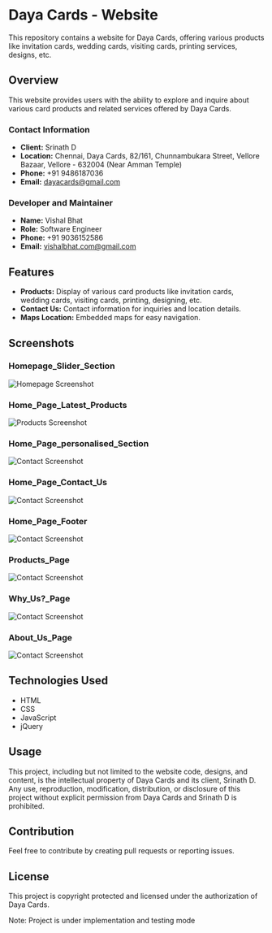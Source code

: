 # Daya Cards - Website

This repository contains a website for Daya Cards, offering various products like invitation cards, wedding cards, visiting cards, printing services, designs, etc.

## Overview

This website provides users with the ability to explore and inquire about various card products and related services offered by Daya Cards.

### Contact Information

- **Client:** Srinath D
- **Location:** Chennai, Daya Cards, 82/161, Chunnambukara Street, Vellore Bazaar, Vellore - 632004 (Near Amman Temple)
- **Phone:** +91 9486187036
- **Email:** dayacards@gmail.com

### Developer and Maintainer

- **Name:** Vishal Bhat
- **Role:** Software Engineer
- **Phone:** +91 9036152586
- **Email:** vishalbhat.com@gmail.com

## Features

- **Products:** Display of various card products like invitation cards, wedding cards, visiting cards, printing, designing, etc.
- **Contact Us:** Contact information for inquiries and location details.
- **Maps Location:** Embedded maps for easy navigation.

## Screenshots

### Homepage_Slider_Section
![Homepage Screenshot](images/ScreenShots/Screenshot_Home_page.png)

### Home_Page_Latest_Products
![Products Screenshot](images/ScreenShots/Screenshot_Home_Page_Latest_Products.png)

### Home_Page_personalised_Section
![Contact Screenshot](images/ScreenShots/Screenshot_Home_Page_personalised_Section.png)


### Home_Page_Contact_Us
![Contact Screenshot](images/ScreenShots/Screenshot_Home_Page_Contact_Us.png)

### Home_Page_Footer
![Contact Screenshot](images/ScreenShots/Screenshot_Home_Page_Footer.png)

### Products_Page
![Contact Screenshot](images/ScreenShots/Screenshot_product_Page.png)

### Why_Us?_Page
![Contact Screenshot](images/ScreenShots/Screenshot_WhyUs_Page.png)

### About_Us_Page
![Contact Screenshot](images/ScreenShots/Screenshot_AboutUs_Page.png)


## Technologies Used

- HTML
- CSS
- JavaScript
- jQuery

## Usage

This project, including but not limited to the website code, designs, and content, is the intellectual property of Daya Cards and its client, Srinath D. Any use, reproduction, modification, distribution, or disclosure of this project without explicit permission from Daya Cards and Srinath D is prohibited.

## Contribution

Feel free to contribute by creating pull requests or reporting issues.

## License

This project is copyright protected and licensed under the authorization of Daya Cards.

Note: Project is under implementation and testing mode